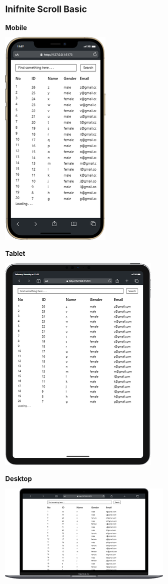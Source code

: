# Inifnite Scroll Basic

## Mobile
![Mobile View](ui/mobile.png)

## Tablet
![Tablet View](ui/tablet.png)

## Desktop
![Desktop View](ui/desktop.png)
